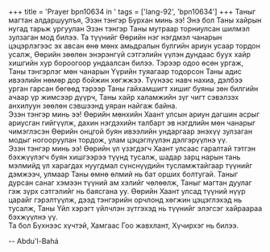 +++
title = 'Prayer bpn10634 in '
tags = ['lang-92', 'bpn10634']
+++
Таныг магтан алдаршуулъя, Эзэн тэнгэр Бурхан минь ээ!   Энэ бол Таны хайрын нугад тарьж ургуулан Эзэн тэнгэр Таны мутраар торниулсан шилмэл зулзаган мод билээ.  Та түүнийг Өөрийн нэг нэгдмэл чанарын цэцэрлэгээс эх авсан өнө мөнх амьдралын булгийн ариун усаар тордон усалж, Өөрийн зөөлөн энэрэнгүй сэтгэлийн үүлэн дундаас буух хайр хишгийн хур бороогоор ундаалсан билээ.   Тэрээр одоо өсөн ургаж, Таны тэнгэрлэг мөн чанарын Үүрийн туяагаар тодорсон Таны адис ивээлийн нөмөр дор бойжин хөгжжээ.  Түүнээс навч нахиа, дэлбээ урган гарсан бөгөөд тэрээр Таны гайхамшигт хишиг буяны зөн билгийн ачаар үр жимсээр дүүрч, Таны хайр халамжийн зүг чигт сэвэлзэх анхилуун зөөлөн сэвшээнд уяран найгаж байна.  
Эзэн тэнгэр минь ээ!  Өөрийн мөнхийн Хаант улсын ариун дагшин асрыг                                               ариусган гийгүүлж, дахин нэгдэхийн талбарт эв нэгдлийн мөн чанарыг чимэглэсэн Өөрийн онцгой буян ивээлийн ундаргаар энэхүү зулзаган модыг ногооруулан тордож, улам цэцэглүүлэн дэлгэрүүлнэ үү.  
Эзэн тэнгэр минь ээ!  Өөрийн үл үзэгдэгч Хаант улсаас гаралтай тэтгэн бэхжүүлэгч буян хишгээрээ түүнд тусалж, шадар зарц нарын тань мэлмийд үл харагдах нуугдмал сүнснүүдийн тусламжтайгаар түүнийг дэмжээч, улмаар Таны өмнө өлмий нь бат орших болтугай.  Таныг дурсан санаг хэмээн түүний ам хэлийг чөлөөлж, Таныг магтан дуулаг гэж зүрх сэтгэлийг нь баясгана уу.  Өөрийн Хаант улсад түүний нүүр царайг гэрэлтүүлж, дээд тэнгэрийн орчлонд хөгжин цэцэглэхэд нь тусалж, Таны Үйл хэрэгт үйлчлэн зүтгэхэд нь түүнийг элэгсэг хайраараа бэхжүүлнэ үү.  
Та бол Бүхнээс хүчтэй, Хамгаас Гоо жавхлант, Хүчирхэг нь билээ.

-- Abdu'l-Bahá
